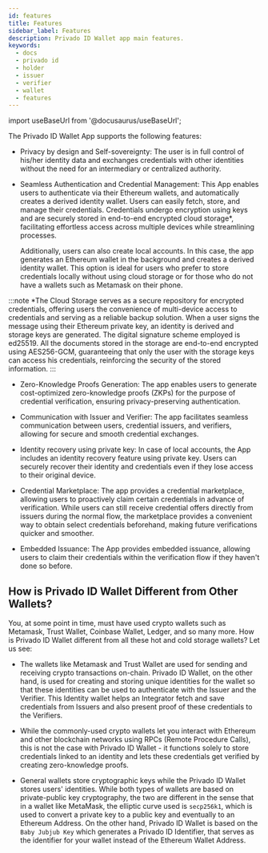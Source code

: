 ```yaml
---
id: features
title: Features
sidebar_label: Features
description: Privado ID Wallet app main features.
keywords:
  - docs
  - privado id
  - holder
  - issuer
  - verifier
  - wallet
  - features
---
```


import useBaseUrl from '@docusaurus/useBaseUrl';


The Privado ID Wallet App supports the following features:

- Privacy by design and Self-sovereignty: The user is in full control of his/her identity data and exchanges credentials with other identities without the need for an intermediary or centralized authority.
- Seamless Authentication and Credential Management: This App enables users to authenticate via their Ethereum wallets, and automatically creates a derived identity wallet. Users can easily fetch, store, and manage their credentials. Credentials undergo encryption using keys and are securely stored in end-to-end encrypted cloud storage*, facilitating effortless access across multiple devices while streamlining processes.

  Additionally, users can also create local accounts. In this case, the app generates an Ethereum wallet in the background and creates a derived identity wallet. This option is ideal for users who prefer to store credentials locally without using cloud storage or for those who do not have a wallets such as Metamask on their phone.

:::note
\*The Cloud Storage serves as a secure repository for encrypted credentials, offering users the convenience of multi-device access to credentials and serving as a reliable backup solution. When a user signs the message using their Ethereum private key, an identity is derived and storage keys are generated. The digital signature scheme employed is ed25519. All the documents stored in the storage are end-to-end encrypted using AES256-GCM, guaranteeing that only the user with the storage keys can access his credentials, reinforcing the security of the stored information.
:::


- Zero-Knowledge Proofs Generation: The app enables users to generate cost-optimized zero-knowledge proofs (ZKPs) for the purpose of credential verification, ensuring privacy-preserving authentication.

- Communication with Issuer and Verifier: The app facilitates seamless communication between users, credential issuers, and verifiers, allowing for secure and smooth credential exchanges.

- Identity recovery using private key: In case of local accounts, the App includes an identity recovery feature using private key. Users can securely recover their identity and credentials even if they lose access to their original device.

- Credential Marketplace: The app provides a credential marketplace, allowing users to proactively claim certain credentials in advance of verification. While users can still receive credential offers directly from issuers during the normal flow, the marketplace provides a convenient way to obtain select credentials beforehand, making future verifications quicker and smoother.

- Embedded Issuance: The App provides embedded issuance, allowing users to claim their credentials within the verification flow if they haven't done so before.



## How is Privado ID Wallet Different from Other Wallets?

You, at some point in time, must have used crypto wallets such as Metamask, Trust Wallet, Coinbase Wallet, Ledger, and so many more. How is Privado ID Wallet different from all these hot and cold storage wallets? Let us see:

- The wallets like Metamask and Trust Wallet are used for sending and receiving crypto transactions on-chain. Privado ID Wallet, on the other hand, is used for creating and storing unique identities for the wallet so that these identities can be used to authenticate with the Issuer and the Verifier. This Identity wallet helps an Integrator fetch and save credentials from Issuers and also present proof of these credentials to the Verifiers.

- While the commonly-used crypto wallets let you interact with Ethereum and other blockchain networks using RPCs (Remote Procedure Calls), this is not the case with Privado ID Wallet - it functions solely to store credentials linked to an identity and lets these credentials get verified by creating zero-knowledge proofs.

- General wallets store cryptographic keys while the Privado ID Wallet stores users' identities. While both types of wallets are based on private-public key cryptography, the two are different in the sense that in a wallet like MetaMask, the elliptic curve used is `secp256k1`, which is used to convert a private key to a public key and eventually to an Ethereum Address. On the other hand, Privado ID Wallet is based on the `Baby Jubjub Key` which generates a Privado ID Identifier, that serves as the identifier for your wallet instead of the Ethereum Wallet Address.


